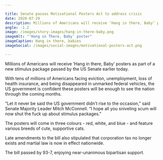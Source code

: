 ```yaml
---

title: Senate passes Motivational Posters Act to address crisis
date: 2020-07-29
description: Millions of Americans will receive ‘Hang in there, Baby’ posters as part of a new stimulus package passed by the US Senate earlier today.
angle: -1.2
image: /images/story-images/hang-in-there-baby.png
imageAlt: "'Hang in There, Baby' poster"
imageCaption: Hang in there, babies
imageSocial: /images/social-images/motivational-posters-act.png

---
```


Millions of Americans will receive ‘Hang in there, Baby’ posters as part of a new stimulus package passed by the US Senate earlier today.

With tens of millions of Americans facing eviction, unemployment, loss of health insurance, and being disappeared in unmarked federal vehicles, the US government is confident these posters will be enough to see the nation through the coming months.

“Let it never be said the US government didn’t rise to the occasion,” said Senate Majority Leader Mitch McConnell. “I hope all you sniveling scum will now shut the fuck up about stimulus packages.”

The posters will come in three colours - red, white, and blue - and feature various breeds of cute, supportive cats.

Late amendments to the bill also stipulated that corporation tax no longer exists and martial law is now in effect nationwide.

The bill passed by 93-7, enjoying near-unanimous bipartisan support.